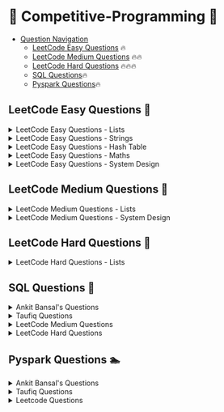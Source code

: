 # 👊 Competitive-Programming 👊

- [Question Navigation](#question-navigation)
    - [LeetCode Easy Questions](#leetcode-easy-questions) 🔥
    - [LeetCode Medium Questions](#leetcode-medium-questions) 🔥🔥
    - [LeetCode Hard Questions](#leetcode-hard-questions) 🔥🔥🔥
    - [SQL Questions](#sql-questions)🔥
    - [Pyspark Questions](#pyspark-questions)🔥


## LeetCode Easy Questions <a name="leetcode-easy-questions"></a> 🚴
<details>
<summary>LeetCode Easy Questions - Lists</summary>

- [2965. Find Missing and Repeated Values](https://github.com/vegetariancoder/competitive-programming/blob/main/python/leetcode/easy-question/2965.%20Find%20Missing%20and%20Repeated%20Values.py)
- [1929. Concatenation of Array](https://github.com/vegetariancoder/competitive-programming/blob/main/python/leetcode/easy-question/1929.%20Concatenation%20of%20Array.py)
- [1920. Build Array from Permutation](https://github.com/vegetariancoder/competitive-programming/blob/main/python/leetcode/easy-question/1920.%20Build%20Array%20from%20Permutation.py)
- [1512. Number of Good Pairs](https://github.com/vegetariancoder/competitive-programming/blob/main/python/leetcode/easy-question/1512.%20Number%20of%20Good%20Pairs.py)
- [2011. Final Value of Variable After Performing Operations](https://github.com/vegetariancoder/competitive-programming/blob/main/python/leetcode/easy-question/2011.%20Final%20Value%20of%20Variable%20After%20Performing%20Operations.py)
- [1470. Shuffle the Array](https://github.com/vegetariancoder/competitive-programming/blob/main/python/leetcode/easy-question/1470.%20Shuffle%20the%20Array.py)
- [1672. Richest Customer Wealth](https://github.com/vegetariancoder/competitive-programming/blob/main/python/leetcode/easy-question/1672.%20Richest%20Customer%20Wealth.py)
- [2798. Number of Employees Who Met the Target](https://github.com/vegetariancoder/competitive-programming/blob/main/python/leetcode/easy-question/2798.%20Number%20of%20Employees%20Who%20Met%20the%20Target.py)
- [1431. Kids With the Greatest Number of Candies](https://github.com/vegetariancoder/competitive-programming/blob/main/python/leetcode/easy-question/1431.%20Kids%20With%20the%20Greatest%20Number%20of%20Candies.py)
- [1365. How Many Numbers Are Smaller Than the Current Number](https://github.com/vegetariancoder/competitive-programming/blob/main/python/leetcode/easy-question/1365.%20How%20Many%20Numbers%20Are%20Smaller%20Than%20the%20Current%20Number.py)
- [1480. Running Sum of 1d Array](https://github.com/vegetariancoder/competitive-programming/blob/main/python/leetcode/easy-question/1480.%20Running%20Sum%20of%201d%20Array.py)
- [2824. Count Pairs Whose Sum is Less than Target](https://github.com/vegetariancoder/competitive-programming/blob/main/python/leetcode/easy-question/2824.%20Count%20Pairs%20Whose%20Sum%20is%20Less%20than%20Target.py)
- [2859. Sum of Values at Indices With K Set Bits](https://github.com/vegetariancoder/competitive-programming/blob/main/python/leetcode/easy-question/2859.%20Sum%20of%20Values%20at%20Indices%20With%20K%20Set%20Bits.py)
- [2574. Left and Right Sum Differences](https://github.com/vegetariancoder/competitive-programming/blob/main/python/leetcode/easy-question/2574.%20Left%20and%20Right%20Sum%20Differences.py)
- [1389. Create Target Array in the Given Order](https://github.com/vegetariancoder/competitive-programming/blob/main/python/leetcode/easy-question/1389.%20Create%20Target%20Array%20in%20the%20Given%20Order.py)
- [2974. Minimum Number Game](https://github.com/vegetariancoder/competitive-programming/blob/main/python/leetcode/easy-question/2974.%20Minimum%20Number%20Game.py)
- [1313. Decompress Run-Length Encoded List](https://github.com/vegetariancoder/competitive-programming/blob/main/python/leetcode/easy-question/1313.%20Decompress%20Run-Length%20Encoded%20List.py)
- [1720. Decode XORed Array](https://github.com/vegetariancoder/competitive-programming/blob/main/python/leetcode/easy-question/1720.%20Decode%20XORed%20Array.py)
- [3033. Modify the Matrix](https://github.com/vegetariancoder/competitive-programming/blob/main/python/leetcode/easy-question/3033.%20Modify%20the%20Matrix.py)
- [3069. Distribute Elements Into Two Arrays I](https://github.com/vegetariancoder/competitive-programming/blob/main/python/leetcode/easy-question/3069.%20Distribute%20Elements%20Into%20Two%20Arrays%20I.py)
- [3074. Apple Redistribution into Boxes](https://github.com/vegetariancoder/competitive-programming/blob/main/python/leetcode/easy-question/3074.%20Apple%20Redistribution%20into%20Boxes.py)
- [3024. Type of Triangle](https://github.com/vegetariancoder/competitive-programming/blob/main/python/leetcode/easy-question/3024.%20Type%20of%20Triangle.py)
- [3028. Ant on the Boundary](https://github.com/vegetariancoder/competitive-programming/blob/main/python/leetcode/easy-question/3028.%20Ant%20on%20the%20Boundary.py)
- [3005. Count Elements With Maximum Frequency](https://github.com/vegetariancoder/competitive-programming/blob/main/python/leetcode/easy-question/3005.%20Count%20Elements%20With%20Maximum%20Frequency.py)
- [2644. Find the Maximum Divisibility Score](https://github.com/vegetariancoder/competitive-programming/blob/main/python/leetcode/easy-question/2644.%20Find%20the%20Maximum%20Divisibility%20Score.py)
- [3136.ValidWord](https://github.com/vegetariancoder/competitive-programming/blob/main/python/leetcode/easy-question/3136.ValidWord.py)
- [3162.FindtheNumberofGoodPairsI](https://github.com/vegetariancoder/competitive-programming/blob/main/python/leetcode/easy-question/3162.FindtheNumberofGoodPairsI.py)
- [3184.CountPairsThatFormaCompleteDayI](https://github.com/vegetariancoder/competitive-programming/blob/main/python/leetcode/easy-question/3184.CountPairsThatFormaCompleteDayI.py)
- [1550.ThreeConsecutiveOdds](https://github.com/vegetariancoder/competitive-programming/blob/main/python/leetcode/easy-question/1550.ThreeConsecutiveOdds.py)
- [3194.MinimumAverageofSmallestandLargestElements](https://github.com/vegetariancoder/competitive-programming/blob/main/python/leetcode/easy-question/3194.MinimumAverageofSmallestandLargestElements.py)
- [2956.FindCommonElementsBetweenTwoArrays](https://github.com/vegetariancoder/competitive-programming/blob/main/python/leetcode/easy-question/2956.FindCommonElementsBetweenTwoArrays.py)
- [1134.ArmstrongNumber](https://github.com/vegetariancoder/competitive-programming/blob/main/python/leetcode/easy-question/1134.ArmstrongNumber.py)
- [3178.FindtheChildWhoHastheBallAfterKSeconds](https://github.com/vegetariancoder/competitive-programming/blob/main/python/leetcode/easy-question/3178.FindtheChildWhoHastheBallAfterKSeconds.py)
</details>

<details>
<summary>LeetCode Easy Questions - Strings</summary>

- [1108. Defanging an IP Address](https://github.com/vegetariancoder/competitive-programming/blob/main/python/leetcode/easy-question/1108.%20Defanging%20an%20IP%20Address.py)
- [771. Jewels and Stones](https://github.com/vegetariancoder/competitive-programming/blob/main/python/leetcode/easy-question/771.%20Jewels%20and%20Stones.py)
- [1678. Goal Parser Interpretation](https://github.com/vegetariancoder/competitive-programming/blob/main/python/leetcode/easy-question/1678.%20Goal%20Parser%20Interpretation.py)
- [1165. Single-Row Keyboard](https://github.com/vegetariancoder/competitive-programming/blob/main/python/leetcode/easy-question/1165.%20Single-Row%20Keyboard.py)
- [3019. Number of Changing Keys](https://github.com/vegetariancoder/competitive-programming/blob/main/python/leetcode/easy-question/3019.%20Number%20of%20Changing%20Keys.py)
- [2942. Find Words Containing Character](https://github.com/vegetariancoder/competitive-programming/blob/main/python/leetcode/easy-question/2942.%20Find%20Words%20Containing%20Character.py)
- [2114. Maximum Number of Words Found in Sentences](https://github.com/vegetariancoder/competitive-programming/blob/main/python/leetcode/easy-question/2114.%20Maximum%20Number%20of%20Words%20Found%20in%20Sentences.py)
- [1662. Check If Two String Arrays are Equivalent](https://github.com/vegetariancoder/competitive-programming/blob/main/python/leetcode/easy-question/1662.%20Check%20If%20Two%20String%20Arrays%20are%20Equivalent.py)
- [2325. Decode the Message](https://github.com/vegetariancoder/competitive-programming/blob/main/python/leetcode/easy-question/2325.%20Decode%20the%20Message.py)
- [3083. Existence of a Substring in a String and Its Reverse](https://github.com/vegetariancoder/competitive-programming/blob/main/python/leetcode/easy-question/3083.%20Existence%20of%20a%20Substring%20in%20a%20String%20and%20Its%20Reverse.py)
- [2937. Make Three Strings Equal](https://github.com/vegetariancoder/competitive-programming/blob/main/python/leetcode/easy-question/2937.%20Make%20Three%20Strings%20Equal.py)
- [3120. Count the Number of Special Characters I](https://github.com/vegetariancoder/competitive-programming/blob/main/python/leetcode/easy-question/3120.%20Count%20the%20Number%20of%20Special%20Characters%20I.py)
- [3110. Score of a String](https://github.com/vegetariancoder/competitive-programming/blob/main/python/leetcode/easy-question/3110.%20Score%20of%20a%20String.py)
- [3042. Count Prefix and Suffix Pairs I](https://github.com/vegetariancoder/competitive-programming/blob/main/python/leetcode/easy-question/3042.%20Count%20Prefix%20and%20Suffix%20Pairs%20I.py)
- [2423. Remove Letter To Equalize Frequency](https://github.com/vegetariancoder/competitive-programming/blob/main/python/leetcode/easy-question/2423.%20Remove%20Letter%20To%20Equalize%20Frequency.py)
- [3158. Find the XOR of Numbers Which Appear Twice](https://github.com/vegetariancoder/competitive-programming/blob/main/python/leetcode/easy-question/3158.%20Find%20the%20XOR%20of%20Numbers%20Which%20Appear%20Twice.py)
- [3168. Minimum Number of Chairs in a Waiting Room](https://github.com/vegetariancoder/competitive-programming/blob/main/python/leetcode/easy-question/3168.%20Minimum%20Number%20of%20Chairs%20in%20a%20Waiting%20Room.py)
- [3174. Clear Digits](https://github.com/vegetariancoder/competitive-programming/blob/main/python/leetcode/easy-question/3174.%20Clear%20Digits.py)
- [3146. Permutation Difference between Two Strings](https://github.com/vegetariancoder/competitive-programming/blob/main/python/leetcode/easy-question/3146.%20Permutation%20Difference%20between%20Two%20Strings.py)
</details>

<details>
<summary>LeetCode Easy Questions - Hash Table</summary>

- [1512. Number of Good Pairs](https://github.com/vegetariancoder/competitive-programming/blob/main/python/leetcode/easy-question/1512.%20Number%20of%20Good%20Pairs.py)
- [771. Jewels and Stones](https://github.com/vegetariancoder/competitive-programming/blob/main/python/leetcode/easy-question/771.%20Jewels%20and%20Stones.py)
- [1365. How Many Numbers Are Smaller Than the Current Number](https://github.com/vegetariancoder/competitive-programming/blob/main/python/leetcode/easy-question/1365.%20How%20Many%20Numbers%20Are%20Smaller%20Than%20the%20Current%20Number.py)
- [2325. Decode the Message](https://github.com/vegetariancoder/competitive-programming/blob/main/python/leetcode/easy-question/2325.%20Decode%20the%20Message.py)
- [3120. Count the Number of Special Characters I](https://github.com/vegetariancoder/competitive-programming/blob/main/python/leetcode/easy-question/3120.%20Count%20the%20Number%20of%20Special%20Characters%20I.py)
</details>

<details>
<summary>LeetCode Easy Questions - Maths</summary>

- [3099. Harshad Number](https://github.com/vegetariancoder/competitive-programming/blob/main/python/leetcode/easy-question/3099.%20Harshad%20Number.py)
- [3079.FindtheSumofEncryptedIntegers](https://github.com/vegetariancoder/competitive-programming/blob/main/python/leetcode/easy-question/3079.FindtheSumofEncryptedIntegers.py)
- [3190.FindMinimumOperationstoMakeAllElementsDivisiblebyThree](https://github.com/vegetariancoder/competitive-programming/blob/main/python/leetcode/easy-question/3190.FindMinimumOperationstoMakeAllElementsDivisiblebyThree.py)
</details>

<details>
<summary>LeetCode Easy Questions - System Design</summary>

- [1603. Design Parking System](https://github.com/vegetariancoder/competitive-programming/blob/main/python/leetcode/easy-question/1603.%20Design%20Parking%20System.py)
- [705. Design HashSet](https://github.com/vegetariancoder/competitive-programming/blob/main/python/leetcode/easy-question/705.%20Design%20HashSet.py)
- [303. Range Sum Query - Immutable](https://github.com/vegetariancoder/competitive-programming/blob/main/python/leetcode/easy-question/303.%20Range%20Sum%20Query%20-%20Immutable.py)
</details>

## LeetCode Medium Questions <a name="leetcode-medium-questions"></a> 🚴
<details>
<summary>LeetCode Medium Questions - Lists</summary>

- [2433. Find The Original Array of Prefix Xor](https://github.com/vegetariancoder/competitive-programming/blob/main/python/leetcode/medium-question/2433.%20Find%20The%20Original%20Array%20of%20Prefix%20Xor.py)
- [2545. Sort the Students by Their Kth Score](https://github.com/vegetariancoder/competitive-programming/blob/main/python/leetcode/medium-question/2545.%20Sort%20the%20Students%20by%20Their%20Kth%20Score.py)
- [1409. Queries on a Permutation With Key](https://github.com/vegetariancoder/competitive-programming/blob/main/python/leetcode/medium-question/1409.%20Queries%20on%20a%20Permutation%20With%20Key.py)
- [2336. Smallest Number in Infinite Set](https://github.com/vegetariancoder/competitive-programming/blob/main/python/leetcode/medium-question/2336.%20Smallest%20Number%20in%20Infinite%20Set.py)
- [2375. Construct Smallest Number From DI String](https://github.com/vegetariancoder/competitive-programming/blob/main/python/leetcode/medium-question/2375.%20Construct%20Smallest%20Number%20From%20DI%20String.py)
- [2785. Sort Vowels in a String](https://github.com/vegetariancoder/competitive-programming/blob/main/python/leetcode/medium-question/2785.%20Sort%20Vowels%20in%20a%20String.py)
- [3153.SumofDigitDifferencesofAllPairs](https://github.com/vegetariancoder/competitive-programming/blob/main/python/leetcode/medium-question/3153.SumofDigitDifferencesofAllPairs.py)
- [1015.SmallestIntegerDivisiblebyK](https://github.com/vegetariancoder/competitive-programming/blob/main/python/leetcode/medium-question/1015.SmallestIntegerDivisiblebyK.py)

</details>

<details>
<summary>LeetCode Medium Questions - System Design</summary>

- [307. Range Sum Query - Mutable](https://github.com/vegetariancoder/competitive-programming/blob/main/python/leetcode/medium-question/307.%20Range%20Sum%20Query%20-%20Mutable.py)
- [2336. Smallest Number in Infinite Set](https://github.com/vegetariancoder/competitive-programming/blob/main/python/leetcode/medium-question/2336.%20Smallest%20Number%20in%20Infinite%20Set.py)
- [1357. Apply Discount Every n Orders](https://github.com/vegetariancoder/competitive-programming/blob/main/python/leetcode/medium-question/1357.%20Apply%20Discount%20Every%20n%20Orders.py)
- [1476.SubrectangleQueries](https://github.com/vegetariancoder/competitive-programming/blob/main/python/leetcode/medium-question/1476.SubrectangleQueries.py)

</details>

## LeetCode Hard Questions <a name="leetcode-hard-questions"></a> 🚴
<details>
<summary>LeetCode Hard Questions - Lists</summary>

</details>

## SQL Questions <a name="sql-questions"></a> 🏇

<details>
<summary>Ankit Bansal's Questions</summary>

- [PWC Source Target](https://github.com/vegetariancoder/competitive-programming/blob/main/sql/ankit's_question/PWC_Source_Target.sql)
- [PWC Increasing Revenue](https://github.com/vegetariancoder/competitive-programming/blob/main/sql/ankit's_question/PWC_Increasing_Revenue.sql)
- [FAANG PunchIn PunchOut](https://github.com/vegetariancoder/competitive-programming/blob/main/sql/ankit's_question/FAANG_PunchIn_PunchOut.sql)
- [TIGER Source Destination](https://github.com/vegetariancoder/competitive-programming/blob/main/sql/ankit's_question/TIGER_Source_Destination.sql)
- [TIGER NewCustomer Month](https://github.com/vegetariancoder/competitive-programming/blob/main/sql/ankit's_question/TIGER_NewCustomer_Month.sql)
- [DATAANALYST Child Parent](https://github.com/vegetariancoder/competitive-programming/blob/main/sql/ankit's_question/DATAANALYST_Child_Parent.sql)
- [FRESHWORKS Price Monthly](https://github.com/vegetariancoder/competitive-programming/blob/main/sql/ankit's_question/FRESHWORKS_Price_Monthly.sql)
- [AMAZON Average Salary](https://github.com/vegetariancoder/competitive-programming/blob/main/sql/ankit's_question/AMAZON_Average_Salary.py)
- [NAMASTESQL Returns Orders](https://github.com/vegetariancoder/competitive-programming/blob/main/sql/ankit's_question/NAMASTESQL_Returns_Orders.sql)
- [IBM_Family](https://github.com/vegetariancoder/competitive-programming/blob/main/sql/ankit's_question/IBM_Family.sql)
- [HONEYWELL_Stars](https://github.com/vegetariancoder/competitive-programming/blob/main/sql/ankit's_question/HONEYWELL_Stars.sql)
- [SWIGGY_Cost](https://github.com/vegetariancoder/competitive-programming/blob/main/sql/ankit's_question/SWIGGY_Cost.sql)
- [ITC_destination](https://github.com/vegetariancoder/competitive-programming/blob/main/sql/ankit's_question/ITC_destination.sql)
- [ACCENTURE_email](https://github.com/vegetariancoder/competitive-programming/blob/main/sql/ankit's_question/ACCENTURE_email.sql)
- [TREDENCE_Movie](https://github.com/vegetariancoder/competitive-programming/blob/main/sql/ankit's_question/TREDENCE_Movie.sql)
</details>

<details>
<summary>Taufiq Questions</summary>

- [Day-1_RedPairs](https://github.com/vegetariancoder/competitive-programming/blob/main/sql/Taufiq's_question/Day-1_RedPairs.sql)
- [Day-5_null_names](https://github.com/vegetariancoder/competitive-programming/blob/main/sql/Taufiq's_question/Day-5_null_names.sql)
- [Day-8_job_skills](https://github.com/vegetariancoder/competitive-programming/blob/main/sql/Taufiq's_question/Day-8_job_skills.sql)
- [Day-13_emp_manager](https://github.com/vegetariancoder/competitive-programming/blob/main/sql/Taufiq's_question/Day-13_emp_manager.sql)
- [Day-20_median_age_countries](https://github.com/vegetariancoder/competitive-programming/blob/main/sql/Taufiq's_question/Day-20_median_age_countries.sql)
- [Day-29_on_off](https://github.com/vegetariancoder/competitive-programming/blob/main/sql/Taufiq's_question/Day-29_on_off.sql)
- [capegemini_question](https://github.com/vegetariancoder/competitive-programming/blob/main/sql/Taufiq's_question/capegemini_question.sql)
</details>

<details>
<summary>LeetCode Medium Questions</summary>

- [3124. Find Longest Calls](https://github.com/vegetariancoder/competitive-programming/blob/main/sql/leetcode/medium-questions/3124.FindLongestCalls.sql)
- [2989. Class Performance](https://github.com/vegetariancoder/competitive-programming/blob/main/sql/leetcode/medium-questions/2989.ClassPerformance.sql)
- [1445.Apples&Oranges](https://github.com/vegetariancoder/competitive-programming/blob/main/sql/leetcode/medium-questions/1445.Apples&Oranges.sql)
- [1308.RunningTotalforDifferentGenders](https://github.com/vegetariancoder/competitive-programming/blob/main/sql/leetcode/medium-questions/1308.RunningTotalforDifferentGenders.sql)
- [2084.DropType1OrdersforCustomersWithType0Orders](https://github.com/vegetariancoder/competitive-programming/blob/main/sql/leetcode/medium-questions/2084.DropType1OrdersforCustomersWithType0Orders.sql)
- [1393.CapitalGainLoss](https://github.com/vegetariancoder/competitive-programming/blob/main/sql/leetcode/medium-questions/1393.CapitalGainLoss.sql)
- [3182.FindTopScoringStudents](https://github.com/vegetariancoder/competitive-programming/blob/main/sql/leetcode/medium-questions/3182.FindTopScoringStudents.sql)
- [3166.CalculateParkingFeesandDuration](https://github.com/vegetariancoder/competitive-programming/blob/main/sql/leetcode/medium-questions/3166.CalculateParkingFeesandDuration.sql)
- [1270-AllPeopleReportToTheGivenManager](https://github.com/vegetariancoder/competitive-programming/blob/main/sql/leetcode/medium-questions/1270-AllPeopleReportToTheGivenManager.sql)
- [1783-GrandSlamTitle](https://github.com/vegetariancoder/competitive-programming/blob/main/sql/leetcode/medium-questions/1783-GrandSlamTitle.sql)
- [2372.CalculatetheInfluenceofEachSalesperson](https://github.com/vegetariancoder/competitive-programming/blob/main/sql/leetcode/medium-questions/2372.CalculatetheInfluenceofEachSalesperson.sql)
- [1285.FindtheStartandEndNumberofContinuousRanges](https://github.com/vegetariancoder/competitive-programming/blob/main/sql/leetcode/medium-questions/1285.FindtheStartandEndNumberofContinuousRanges.sql)
</details>


<details>
<summary>LeetCode Hard Questions</summary>

- [2991. Top Three Wineries](https://github.com/vegetariancoder/competitive-programming/blob/main/sql/leetcode/hard-questions/2991._Top_Three_Wineries.sql)
</details>


## Pyspark Questions <a name="pyspark-questions"></a> 🏊

<details>
<summary>Ankit Bansal's Questions</summary>

- [PWC Source Target](https://github.com/vegetariancoder/competitive-programming/blob/main/pyspark/ankit's_question/PWC_Source_Target.py)
- [FAANG PunchIn PunchOut](https://github.com/vegetariancoder/competitive-programming/blob/main/pyspark/ankit's_question/FAANG_PunchIn_PunchOut.py)
- [TIGER Source Destination](https://github.com/vegetariancoder/competitive-programming/blob/main/pyspark/ankit's_question/TIGER_Source_Destination.py)
- [TIGER NewCustomer Month](https://github.com/vegetariancoder/competitive-programming/blob/main/pyspark/ankit's_question/TIGER_NewCustomer_Month.py)
- [DATAANALYST Child Parent](https://github.com/vegetariancoder/competitive-programming/blob/main/pyspark/ankit's_question/DATAANALYST_Child_Parent.py)
- [NAMASTESQL Returns Orders](https://github.com/vegetariancoder/competitive-programming/blob/main/pyspark/ankit's_question/NAMASTESQL_Returns_Orders.py)
- [HONEYWELL_Stars](https://github.com/vegetariancoder/competitive-programming/blob/main/pyspark/ankit's_question/HONEYWELL_Stars.ipynb)
- [ACCENTURE_email](https://github.com/vegetariancoder/competitive-programming/blob/main/pyspark/ankit's_question/ACCENTURE_email.ipynb)
- [TREDENCE_Movie](https://github.com/vegetariancoder/competitive-programming/blob/main/pyspark/ankit's_question/TREDENCE_Movie.ipynb)
</details>

<details>
<summary>Taufiq Questions</summary>

- [Day-1_RedPairs](https://github.com/vegetariancoder/competitive-programming/blob/main/pyspark/Taufiq's_question/Day-1_RedPairs.ipynb)
- [Day-5_null_names](https://github.com/vegetariancoder/competitive-programming/blob/main/pyspark/Taufiq's_question/Day-5_null_names.ipynb)
- [Day-8_job_skills](https://github.com/vegetariancoder/competitive-programming/blob/main/pyspark/Taufiq's_question/Day-8_job_skills.ipynb)
- [Day-13_emp_manager](https://github.com/vegetariancoder/competitive-programming/blob/main/pyspark/Taufiq's_question/Day-13_emp_manager.ipynb)
- [Day-20_median_age_countries](https://github.com/vegetariancoder/competitive-programming/blob/main/pyspark/Taufiq's_question/Day-20_median_age_countries.ipynb)
- [Day-29_on_off](https://github.com/vegetariancoder/competitive-programming/blob/main/pyspark/Taufiq's_question/Day-29_on_off.ipynb)
</details>


<details>
<summary>Leetcode Questions</summary>

- [3124. FindLongestCalls](https://github.com/vegetariancoder/competitive-programming/blob/main/pyspark/leetcode_question/3124.FindLongestCalls.ipynb)
- [2989.ClassPerformance](https://github.com/vegetariancoder/competitive-programming/blob/main/pyspark/leetcode_question/2989.ClassPerformance.ipynb)
- [1445.Apples&Oranges](https://github.com/vegetariancoder/competitive-programming/blob/main/pyspark/leetcode_question/1445.Apples&Oranges.ipynb)
- [1308.RunningTotalforDifferentGenders](https://github.com/vegetariancoder/competitive-programming/blob/main/pyspark/leetcode_question/1308.RunningTotalforDifferentGenders.ipynb)
- [2084.DropType1OrdersforCustomersWithType0Orders](https://github.com/vegetariancoder/competitive-programming/blob/main/pyspark/leetcode_question/2084.DropType1OrdersforCustomersWithType0Orders.ipynb)
- [1393.CapitalGainLoss](https://github.com/vegetariancoder/competitive-programming/blob/main/pyspark/leetcode_question/1393.CapitalGainLoss.ipynb)
- [3182.FindTopScoringStudents](https://github.com/vegetariancoder/competitive-programming/blob/main/pyspark/leetcode_question/3182.FindTopScoringStudents.ipynb)
- [3166.CalculateParkingFeesandDuration](https://github.com/vegetariancoder/competitive-programming/blob/main/pyspark/leetcode_question/3166.CalculateParkingFeesandDuration.ipynb)
- [1270-AllPeopleReportToTheGivenManager](https://github.com/vegetariancoder/competitive-programming/blob/main/pyspark/leetcode_question/1270-AllPeopleReportToTheGivenManager.ipynb)
- [1783-GrandSlamTitle](https://github.com/vegetariancoder/competitive-programming/blob/main/pyspark/leetcode_question/1783-GrandSlamTitle.ipynb)
- [3057.EmployeesProjectAllocation](https://github.com/vegetariancoder/competitive-programming/blob/main/pyspark/leetcode_question/3057.EmployeesProjectAllocation.ipynb)
- [2372.CalculatetheInfluenceofEachSalesperson](https://github.com/vegetariancoder/competitive-programming/blob/main/pyspark/leetcode_question/2372.CalculatetheInfluenceofEachSalesperson.ipynb)
- [1285.FindtheStartandEndNumberofContinuousRanges](https://github.com/vegetariancoder/competitive-programming/blob/main/pyspark/leetcode_question/1285.FindtheStartandEndNumberofContinuousRanges.ipynb)
</details>
